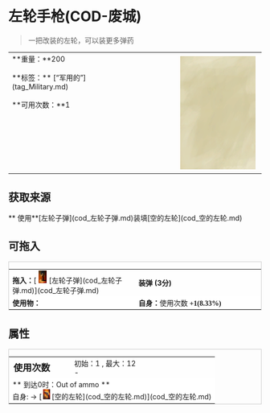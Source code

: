 # 左轮手枪(COD-废城)  
> 一把改装的左轮，可以装更多弹药  
  
<table class="table table-bordered" data-toggle="table"  data-show-header="false"><thead style="display:none"><tr ><th  style="width:50%;text-align:left;vertical-align:top;"  >title</th><th  style="width:50%;text-align:left;vertical-align:top;"  ></th></tr></thead><tr ><td  style="width:50%;text-align:left;vertical-align:top;"  >**重量：**200<br><br>**标签：**	[“军用的”](tag_Military.md)<br><br>**可用次数：**1</td><td  style="width:50%;text-align:left;vertical-align:top;"  ><div style="float:right; margin:5px"><div class="gamecard" style="width:150px; height:225px;"><a href="cod_左轮手枪.md" style="color:black"><img class="bg" decoding="async" src="Sprite/BG_SandTop.png" href="a.md" style="max-width:150px;max-height:225px;"><img decoding="async" src="Sprite/cod/al_左轮.png" class="cardimageNoBack" style="transform: translate(-50%, 0%) scale(0.4398826979472141);"><span style="font-size: 25px;">左轮手枪</span></a></div></div></td></tr></tbody></table>  
  
## 获取来源  
<div style="display:inline-block"><div class="gamedatalist" style="text-align:left;min-width:200px;min-height:0px;"><div style="display:inline-block"><div style="display:inline-block;vertical-align:middle;">** 使用**[左轮子弹](cod_左轮子弹.md)装填</div><div style="display:inline-block;vertical-align:middle;">[空的左轮](cod_空的左轮.md)</div></div></div></div>  
  
## 可拖入  
<div  style="border:1px solid #CCC;"><table style="margin-bottom:0px;"><tr><td style="width:40%;text-align:left; background-color:#FEFEFE"><b>拖入：</b>[<div style="width:25px;display:inline-block;text-align:center"><img decoding="async" src="Sprite/cod/al_zd.png" href="a.md" style="max-width:25px;max-height:25px;"></div>[左轮子弹](cod_左轮子弹.md)](cod_左轮子弹.md)</td><td style="width:40%;font-size:1em;font-weight:bold;background-color:#FEFEFE">装弹 (<font data-toggle="tooltip" data-placement="top" title="0.2TP">3分</font>) </td></tr><tr style="background-color:#FFFFFF"><td style=""><b>使用物：</b></td><td style=""><b>自身：</b>使用次数  <span style="font-family:ui-monospace"><b>+1(8.33%)</b></span></td></tr></table></div>  
  
## 属性   
<div  style="border:1px solid #CCC;"><table style="margin-bottom:0px;"><tr><td style="width:30%;text-align:left; background-color:#FEFEFE;font-size:1.3em;font-weight:bold;">使用次数</td><td style="font-size:1em;background-color:#FEFEFE">初始：1 , 最大：12<br>-</td></tr><tr style="background-color:#FFFFFF"><td colspan=2>** 到达0时：Out of ammo **<br>自身: → [<div style="width:20px;display:inline-block;text-align:center"><img decoding="async" src="Sprite/cod/al_左轮.png" href="a.md" style="max-width:20px;max-height:20px;"></div>[空的左轮](cod_空的左轮.md)](cod_空的左轮.md)</td></tr></table></div>  


<script>document.title="左轮手枪 - 卡牌生存百科 Card Survival Wiki";</script>